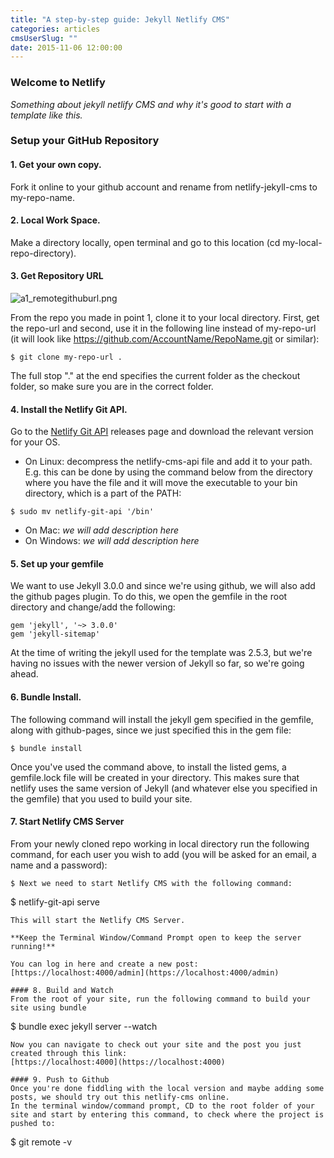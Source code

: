 ```yaml
---
title: "A step-by-step guide: Jekyll Netlify CMS"
categories: articles
cmsUserSlug: ""
date: 2015-11-06 12:00:00
---
```


### **Welcome to Netlify**
*Something about jekyll netlify CMS and why it's good to start with a template like this.*

### **Setup your GitHub Repository**

#### 1. Get your own copy.
Fork it online to your github account and rename from netlify-jekyll-cms to my-repo-name.

#### 2. Local Work Space.
Make a directory locally, open terminal and go to this location (cd my-local-repo-directory).

#### 3. Get Repository URL
![a1_remotegithuburl.png](/uploads/a1_remotegithuburl.png)

From the repo you made in point 1, clone it to your local directory. First, get the repo-url and second, use it in the following line instead of my-repo-url (it will look like https://github.com/AccountName/RepoName.git or similar):
```
$ git clone my-repo-url .
```
The full stop "." at the end specifies the current folder as the checkout folder, so make sure you are in the correct folder.

#### 4. Install the Netlify Git API.
Go to the [Netlify Git API](https://github.com/netlify/netlify-git-api/releases) releases page and download the relevant version for your OS.
* On Linux: decompress the netlify-cms-api file and add it to your path. E.g. this can be done by using the command below from the directory where you have the file and it will move the executable to your bin directory, which is a part of the PATH:
```
$ sudo mv netlify-git-api '/bin'
```
* On Mac: *we will add description here*
* On Windows: *we will add description here*

#### 5. Set up your gemfile
We want to use Jekyll 3.0.0 and since we're using github, we will also add the github pages plugin. To do this, we open the gemfile in the root directory and change/add the following:
```
gem 'jekyll', '~> 3.0.0'
gem 'jekyll-sitemap'
```
At the time of writing the jekyll used for the template was 2.5.3, but we're having no issues with the newer version of Jekyll so far, so we're going ahead.

#### 6. Bundle Install.
The following command will install the jekyll gem specified in the gemfile, along with github-pages, since we just specified this in the gem file:
```
$ bundle install
```
Once you've used the command above, to install the listed gems, a gemfile.lock file will be created in your directory. This makes sure that netlify uses the same version of Jekyll (and whatever else you specified in the gemfile) that you used to build your site.

#### 7. Start Netlify CMS Server
From your newly cloned repo working in local directory run the following command, for each user you wish to add (you will be asked for an email, a name and a password):
```
$ Next we need to start Netlify CMS with the following command:
```
$ netlify-git-api serve
```
This will start the Netlify CMS Server.

**Keep the Terminal Window/Command Prompt open to keep the server running!**

You can log in here and create a new post: 
[https://localhost:4000/admin](https://localhost:4000/admin)

#### 8. Build and Watch 
From the root of your site, run the following command to build your site using bundle
```
$ bundle exec jekyll server --watch
```
Now you can navigate to check out your site and the post you just created through this link:
[https://localhost:4000](https://localhost:4000)

#### 9. Push to Github
Once you're done fiddling with the local version and maybe adding some posts, we should try out this netlify-cms online.
In the terminal window/command prompt, CD to the root folder of your site and start by entering this command, to check where the project is pushed to:
```
$ git remote -v
```